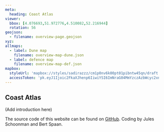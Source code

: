 ```yaml
---
meta:
  heading: Coast Atlas
viewer:
  bbox: [4.076693,51.972776,4.510082,52.216944]
  rotation: 56
geojson:
  - filename: overview-page.geojson
xyz:
allmaps:
  - label: Dune map
    filename: overview-map-dune.json
  - label: defence map 
    filename: overview-map-def.json
mapbox:
  styleUrl: 'mapbox://styles/sadirazzz/cm1p0nv6k00pt01pibntw45qn/draft'
  accessToken: 'pk.eyJ1Ijoic2FkaXJhenp6IiwiYSI6ImNraG04MmYzczAzbWcyc2xndzU5Y2F2b2cifQ.rzt5vksSmX0ExoTkx6X1xQ'
---
```


## Coast Atlas

(Add introduction here)

The source code of this website can be found on [GitHub](https://github.com/theberlage/coast-atlas-app). Coding by Jules Schoonman and Bert Spaan.

